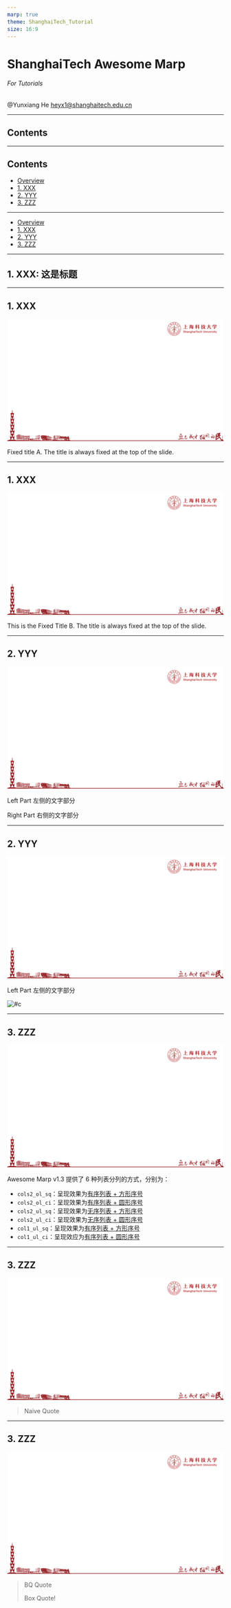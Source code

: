 ```yaml
---
marp: true
theme: ShanghaiTech_Tutorial
size: 16:9
---
```

<!-- _class: cover_e -->
<!-- _header: ![](./assets/ShanghaiTech_Logo_RGBA.png) -->
<!-- _footer: ![](./assets/ShanghaiTech_Name_RGBA.png) -->
<!-- _paginate: "" -->

# ShanghaiTech Awesome Marp
###### For Tutorials

@Yunxiang He
<heyx1@shanghaitech.edu.cn>

---

## Contents
<!-- _class: trans -->
<!-- _footer: "" -->
<!-- _paginate: "" -->

---
## Contents
<!-- _class: toc_a -->
<!-- _header: "Contents" -->
<!-- _footer: "" -->
<!-- _paginate: "" -->

- [Overview](#3)
- [1. XXX]()
- [2. YYY]()
- [3. ZZZ]()

---
<!-- _class: toc_b -->
<!-- _header: Contents ![](./assets/ShanghaiTech_Logo_RGBA.png) -->
<!-- _footer: "" -->
<!-- _paginate: "" -->

- [Overview](#3)
- [1. XXX]()
- [2. YYY]()
- [3. ZZZ]()

---
## 1. XXX: 这是标题
<!-- _class: trans -->
<!-- _footer: "" -->
<!-- _paginate: "" -->

---
## 1. XXX
<!-- _class: fixedtitleA -->
![bg](./Background.png)

Fixed title A. The title is always fixed at the top of the slide.

---
## 1. XXX

<!-- _class: fixedtitleB -->
![bg](./Background.png)

<div class="div">

This is the Fixed Title B. The title is always fixed at the top of the slide.

</div>


---
## 2. YYY
<!-- _class: cols-2 -->
![bg](./Background.png)
<div class=ldiv>  

Left Part
左侧的文字部分
</div>

<div class=rdiv>

Right Part
右侧的文字部分
</div>

---
## 2. YYY
![bg](./Background.png)
<!-- _class: cols-2 -->
<!-- Others: cols-2-64, cols-2-37, cols-2-73, cols-2-46, cols-3, rows-2, pin-3 -->
<div class=ldiv>  

Left Part
左侧的文字部分
</div>

<div class=rimg>

![#c](https://mytuchuang-1303248785.cos.ap-beijing.myqcloud.com/picgo/202309221630151.png)
</div>

---
## 3. ZZZ
![bg](./Background.png)

Awesome Marp v1.3 提供了 6 种列表分列的方式，分别为：

- `cols2_ol_sq`：呈现效果为[有序列表 + 方形序号](#32)
- `cols2_ol_ci`：呈现效果为[有序列表 + 圆形序号](#33)
- `cols2_ul_sq`：呈现效果为[无序列表 + 方形序号](#34)
- `cols2_ul_ci`：呈现效果为[无序列表 + 圆形序号](#35)
- `col1_ul_sq`：呈现效果为[有序列表 + 方形序号](#36)
- `col1_ul_ci`：呈现效应为[有序列表 + 圆形序号](#37)

---
## 3. ZZZ
![bg](./Background.png)

> Naive Quote

---
## 3. ZZZ
![bg](./Background.png)
<!-- _class:  bq-red -->

> BQ Quote
>
> Box Quote!